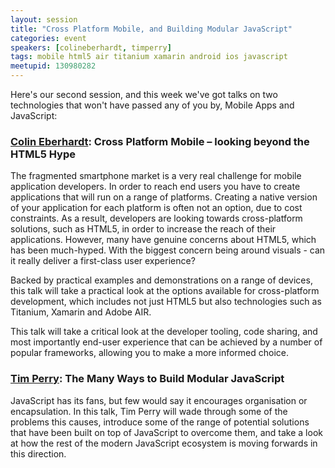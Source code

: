```yaml
---
layout: session
title: "Cross Platform Mobile, and Building Modular JavaScript"
categories: event
speakers: [colineberhardt, timperry]
tags: mobile html5 air titanium xamarin android ios javascript
meetupid: 130980282
---
```


Here's our second session, and this week we've got talks on two technologies that won't have passed any of
you by, Mobile Apps and JavaScript:

### <a href="{% post_url 2000-01-01-colin-eberhardt %}">Colin Eberhardt</a>: Cross Platform Mobile – looking beyond the HTML5 Hype

The fragmented smartphone market is a very real challenge for mobile application developers. In order to reach end users you have to create applications that will run on a range of platforms. Creating a native version of your application for each platform is often not an option, due to cost constraints. As a result, developers are looking towards cross-platform solutions, such as HTML5, in order to increase the reach of their applications. However, many have genuine concerns about HTML5, which has been much-hyped. With the biggest concern being around visuals - can it really deliver a first-class user experience?

Backed by practical examples and demonstrations on a range of devices, this talk will take a practical look at the options available for cross-platform development, which includes not just HTML5 but also technologies such as Titanium, Xamarin and Adobe AIR. 

This talk will take a critical look at the developer tooling, code sharing, and most importantly end-user experience that can be achieved by a number of popular frameworks, allowing you to make a more informed choice.

### <a href="{% post_url 2000-01-01-tim-perry %}">Tim Perry</a>: The Many Ways to Build Modular JavaScript

JavaScript has its fans, but few would say it encourages organisation or encapsulation. In this talk, Tim Perry will wade through some of the problems this causes, introduce some of the range of potential solutions that have been built on top of JavaScript to overcome them, and take a look at how the rest of the modern JavaScript ecosystem is moving forwards in this direction.
